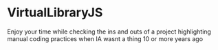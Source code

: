 # VirtualLibraryJS
Enjoy your time while checking the ins and outs of a project highlighting manual coding practices when IA wasnt a thing 10 or more years ago
